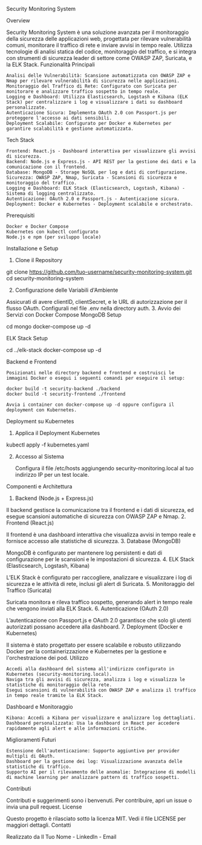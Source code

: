 Security Monitoring System

Overview

Security Monitoring System è una soluzione avanzata per il monitoraggio della sicurezza delle applicazioni web, progettata per rilevare vulnerabilità comuni, monitorare il traffico di rete e inviare avvisi in tempo reale. Utilizza tecnologie di analisi statica del codice, monitoraggio del traffico, e si integra con strumenti di sicurezza leader di settore come OWASP ZAP, Suricata, e la ELK Stack.
Funzionalità Principali

    Analisi delle Vulnerabilità: Scansione automatizzata con OWASP ZAP e Nmap per rilevare vulnerabilità di sicurezza nelle applicazioni.
    Monitoraggio del Traffico di Rete: Configurato con Suricata per monitorare e analizzare traffico sospetto in tempo reale.
    Logging e Dashboard: Utilizza Elasticsearch, Logstash e Kibana (ELK Stack) per centralizzare i log e visualizzare i dati su dashboard personalizzate.
    Autenticazione Sicura: Implementa OAuth 2.0 con Passport.js per proteggere l'accesso ai dati sensibili.
    Deployment Scalabile: Configurato per Docker e Kubernetes per garantire scalabilità e gestione automatizzata.

Tech Stack

    Frontend: React.js - Dashboard interattiva per visualizzare gli avvisi di sicurezza.
    Backend: Node.js e Express.js - API REST per la gestione dei dati e la comunicazione con il frontend.
    Database: MongoDB - Storage NoSQL per log e dati di configurazione.
    Sicurezza: OWASP ZAP, Nmap, Suricata - Scansioni di sicurezza e monitoraggio del traffico.
    Logging e Dashboard: ELK Stack (Elasticsearch, Logstash, Kibana) - Sistema di logging centralizzato.
    Autenticazione: OAuth 2.0 e Passport.js - Autenticazione sicura.
    Deployment: Docker e Kubernetes - Deployment scalabile e orchestrato.

Prerequisiti

    Docker e Docker Compose
    Kubernetes con kubectl configurato
    Node.js e npm (per sviluppo locale)

Installazione e Setup
1. Clone il Repository

git clone https://github.com/tuo-username/security-monitoring-system.git
cd security-monitoring-system

2. Configurazione delle Variabili d'Ambiente

Assicurati di avere clientID, clientSecret, e le URL di autorizzazione per il flusso OAuth. Configurali nel file .env nella directory auth.
3. Avvio dei Servizi con Docker Compose
MongoDB Setup

cd mongo
docker-compose up -d

ELK Stack Setup

cd ../elk-stack
docker-compose up -d

Backend e Frontend

    Posizionati nelle directory backend e frontend e costruisci le immagini Docker o esegui i seguenti comandi per eseguire il setup:

    docker build -t security-backend ./backend
    docker build -t security-frontend ./frontend

    Avvia i container con docker-compose up -d oppure configura il deployment con Kubernetes.

Deployment su Kubernetes
1. Applica il Deployment Kubernetes

kubectl apply -f kubernetes.yaml

2. Accesso al Sistema

    Configura il file /etc/hosts aggiungendo security-monitoring.local al tuo indirizzo IP per un test locale.

Componenti e Architettura
1. Backend (Node.js + Express.js)

Il backend gestisce la comunicazione tra il frontend e i dati di sicurezza, ed esegue scansioni automatiche di sicurezza con OWASP ZAP e Nmap.
2. Frontend (React.js)

Il frontend è una dashboard interattiva che visualizza avvisi in tempo reale e fornisce accesso alle statistiche di sicurezza.
3. Database (MongoDB)

MongoDB è configurato per mantenere log persistenti e dati di configurazione per le scansioni e le impostazioni di sicurezza.
4. ELK Stack (Elasticsearch, Logstash, Kibana)

L’ELK Stack è configurato per raccogliere, analizzare e visualizzare i log di sicurezza e le attività di rete, inclusi gli alert di Suricata.
5. Monitoraggio del Traffico (Suricata)

Suricata monitora e rileva traffico sospetto, generando alert in tempo reale che vengono inviati alla ELK Stack.
6. Autenticazione (OAuth 2.0)

L’autenticazione con Passport.js e OAuth 2.0 garantisce che solo gli utenti autorizzati possano accedere alla dashboard.
7. Deployment (Docker e Kubernetes)

Il sistema è stato progettato per essere scalabile e robusto utilizzando Docker per la containerizzazione e Kubernetes per la gestione e l'orchestrazione dei pod.
Utilizzo

    Accedi alla dashboard del sistema all'indirizzo configurato in Kubernetes (security-monitoring.local).
    Naviga tra gli avvisi di sicurezza, analizza i log e visualizza le statistiche di monitoraggio della rete.
    Esegui scansioni di vulnerabilità con OWASP ZAP e analizza il traffico in tempo reale tramite la ELK Stack.

Dashboard e Monitoraggio

    Kibana: Accedi a Kibana per visualizzare e analizzare log dettagliati.
    Dashboard personalizzata: Usa la dashboard in React per accedere rapidamente agli alert e alle informazioni critiche.

Miglioramenti Futuri

    Estensione dell'autenticazione: Supporto aggiuntivo per provider multipli di OAuth.
    Dashboard per la gestione dei log: Visualizzazione avanzata delle statistiche di traffico.
    Supporto AI per il rilevamento delle anomalie: Integrazione di modelli di machine learning per analizzare pattern di traffico sospetti.

Contributi

Contributi e suggerimenti sono i benvenuti. Per contribuire, apri un issue o invia una pull request.
License

Questo progetto è rilasciato sotto la licenza MIT. Vedi il file LICENSE per maggiori dettagli.
Contatti

Realizzato da Il Tuo Nome - LinkedIn - Email
